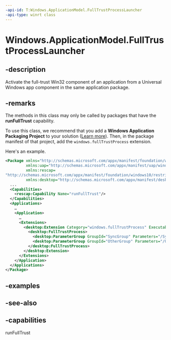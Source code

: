 ```yaml
---
-api-id: T:Windows.ApplicationModel.FullTrustProcessLauncher
-api-type: winrt class
---
```


<!-- Class syntax.
public class FullTrustProcessLauncher
-->

# Windows.ApplicationModel.FullTrustProcessLauncher

## -description
Activate the full-trust Win32 component of an application from a Universal Windows app component in the same application package.

## -remarks
The methods in this class may only be called by packages that have the **runFullTrust** capability.

To use this class, we recommend that you add a **Windows Application Packaging Project** to your solution ([Learn more](https://docs.microsoft.com/windows/uwp/porting/desktop-to-uwp-packaging-dot-net)). Then, in the package manifest of that project, add the ``windows.fullTrustProcess`` extension.

Here's an example.

```xml
<Package xmlns="http://schemas.microsoft.com/appx/manifest/foundation/windows10"
         xmlns:uap="http://schemas.microsoft.com/appx/manifest/uap/windows10"
         xmlns:rescap=
"http://schemas.microsoft.com/appx/manifest/foundation/windows10/restrictedcapabilities"
         xmlns:desktop="http://schemas.microsoft.com/appx/manifest/desktop/windows10">
  ...
  <Capabilities>
    <rescap:Capability Name="runFullTrust"/>
  </Capabilities>
  <Applications>
    …
    <Application>
      …
      <Extensions>
        <desktop:Extension Category="windows.fullTrustProcess" Executable="fulltrustprocess.exe">
          <desktop:FullTrustProcess>
            <desktop:ParameterGroup GroupId="SyncGroup" Parameters="/Sync"/>
            <desktop:ParameterGroup GroupId="OtherGroup" Parameters="/Other"/>
          </desktop:FullTrustProcess>
        </desktop:Extension>
      </Extensions>
    </Application>
  </Applications>
</Package>

```



## -examples

## -see-also

## -capabilities
runFullTrust
